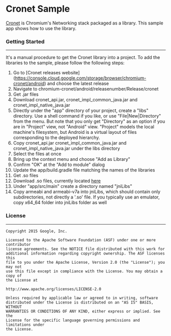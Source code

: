 Cronet Sample
===================================

[Cronet](https://chromium.googlesource.com/chromium/src/+/master/components/cronet?autodive=0%2F%2F)
is Chromium's Networking stack packaged as a library. This sample app shows how to use the library.

### Getting Started
---------------
It's a manual procedure to get the Cronet library into a project. To add the libraries to the
sample, please follow the following steps:

1. Go to [Cronet releases website]
          (https://console.cloud.google.com/storage/browser/chromium-cronet/android)
and choose the latest release
2. Navigate to chromium-cronet/android/releasenumber/Release/cronet
3. Get .jar files
4. Download cronet_api.jar, cronet_impl_common_java.jar and cronet_impl_native_java.jar
5. Directly under the "app" directory of your project, create a "libs" directory. Use a shell
command if you like, or use "File|New|Directory" from the menu. But note that you only get
"Directory" as an option if you are in "Project" view, not "Android" view.
"Project" models the local machine's filesystem, but Android is a virtual layout of files
corresponding to the deployed hierarchy.
6. Copy cronet_api.jar cronet_impl_common_java.jar and cronet_impl_native_java.jar
under the libs directory
7. Select the files at once
8. Bring up the context menu and choose "Add as Library"
9. Confirm "OK" at the "Add to module" dialog
10. Update the app/build.gradle file matching the names of the libraries
11. Get .so files
12. Download .so files, currently located
[here](https://console.cloud.google.com/storage/browser/chromium-cronet/android/57.0.2926.0/Release/cronet/libs/)
13. Under "app/src/main" create a directory named "jniLibs"
14. Copy armeabi and armeabi-v7a into jniLibs, which should contain only subdirectories,
not directly a '.so' file. If you typically use an emulator,
copy x64_64 folder into jniLibs folder as well

### License
---------------

```
Copyright 2015 Google, Inc.

Licensed to the Apache Software Foundation (ASF) under one or more contributor
license agreements. See the NOTICE file distributed with this work for
additional information regarding copyright ownership. The ASF licenses this
file to you under the Apache License, Version 2.0 (the "License"); you may not
use this file except in compliance with the License. You may obtain a copy of
the License at

http://www.apache.org/licenses/LICENSE-2.0

Unless required by applicable law or agreed to in writing, software
distributed under the License is distributed on an "AS IS" BASIS, WITHOUT
WARRANTIES OR CONDITIONS OF ANY KIND, either express or implied. See the
License for the specific language governing permissions and limitations under
the License.
```
